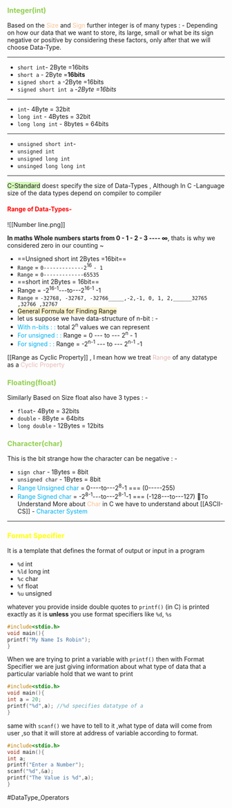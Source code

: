 ### <font color="#92d050">Integer(int)</font>
Based on the <font color="#fac08f">Size</font> and <font color="#fac08f">Sign</font> further integer is of many types : -
Depending on how our data that we want to store, its large, small or what be its sign negative or positive by considering these factors, only after that we will choose Data-Type.

---
- `short int`- 2Byte =16bits
- `short a` - 2Byte =**16bits**
- `signed short a` -2Byte =16bits
- `signed short int a` -*2Byte =16bits*
---
- `int`- 4Byte = 32bit
- `long int` - 4Bytes = 32bit
- `long long int` - 8bytes = 64bits
---
- `unsigned short int`-
- `unsigned int`
- `unsigned long int`
- `unsinged long long int`
---
<span style="background:#d3f8b6">C-Standard</span> does`t` specify the size of Data-Types , Although In C -Language size of the data types depend on compiler to compiler
#### <font color="#ff0000">Range of Data-Types-</font>

![[Number line.png]]

**In maths Whole numbers starts from 0 - 1 - 2 - 3 ---- ∞**, that`s` is why we considered zero in our counting ~

- ==Unsigned short int 2Bytes =16bit==
- `Range` = `0-------------2`<sup>16</sup> `- 1`
- `Range` = `0-------------65535`
- ==short int 2Bytes = 16bit==
- Range = -2<sup>16-1</sup>---to---2<sup>16-1</sup> -1
- `Range` = `-32768, -32767, -32766_____,-2,-1, 0, 1, 2,______32765 ,32766 ,32767`
- <span style="background:rgba(240, 200, 0, 0.2)"> General Formula for Finding Range </span>
- let us suppose we have data-structure of n-bit : -
- <font color="#00b0f0">With n-bits : :</font> total 2<sup>n</sup> values we can represent  
- <font color="#00b0f0">For unsigned : :</font> Range = 0 --- to --- 2<sup>n</sup> - 1
- <font color="#00b0f0">For signed : :</font> Range = -2<sup>n-1</sup> --- to --- 2<sup>n-1</sup> -1

[[Range as Cyclic Property]] , I mean how we treat <font color="#e5b9b7">Range</font> of any datatype as a <font color="#e5b9b7">Cyclic Property</font> 
### <font color="#92d050">Floating(float)</font>
Similarly Based on Size float also have 3 types : -
- `float`- 4Byte = 32bits
- `double` - 8Byte = 64bits
- `long double` - 12Bytes = 12bits

### <font color="#92d050">Character(char)</font>
This is the bit strange how the character can be negative : -
- `sign char` - 1Bytes = 8bit
- `unsigned char` - 1Bytes = 8bit
- <font color="#00b0f0">Range Unsigned char</font> = 0----to---2<sup>8</sup>-1 === (0-----255)
- <font color="#00b0f0">Range Signed char</font> = -2<sup>8-1</sup>---to---2<sup>8-1</sup>-1 === (-128---to---127)
🫡To Understand More about <font color="#fac08f">Char</font> in C we have to understand about [[ASCII-CS]] -<font color="#00b0f0"> Character System</font>

---
### <font color="#ffff00">Format Specifier </font>
It is a template that defines the format of output or input in a program
- `%d` int
- `%ld` long int
- `%c` char
- `%f` float
- `%u` unsigned

whatever you provide inside double quotes to `printf()` (in C) is printed exactly as it is **unless** you use format specifiers like `%d`, `%s`
```C
#include<stdio.h>
void main(){
printf("My Name Is Robin");
}
```

When we are trying to print a variable with `printf()` then with Format Specifier we are just giving information about what type of data that a particular variable hold that we want to print
```C
#include<stdio.h>
void main(){
int a = 20;
printf("%d",a); //%d specifies datatype of a
}
```

same with `scanf()` we have to tell to it ,what type of data will come from user ,so that it will store at address of variable according to format.
```C
#include<stdio.h>
void main(){
int a;
printf("Enter a Number");
scanf("%d",&a);
printf("The Value is %d",a);
}
```


#DataType_Operators